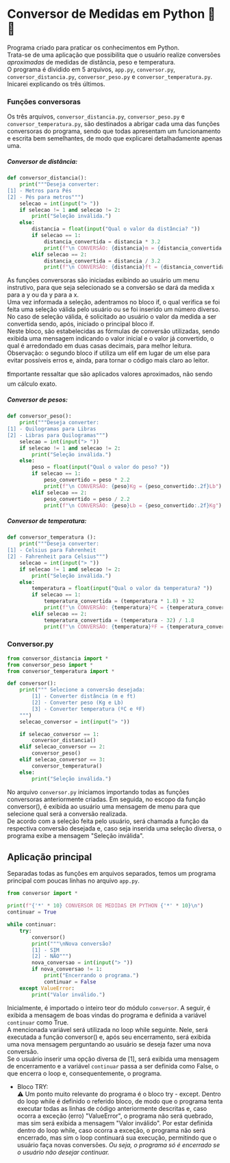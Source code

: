 # Conversor de Medidas em Python 🔀🐍

Programa criado para praticar os conhecimentos em Python.  
Trata-se de uma aplicação que possibilita que o usuário realize conversões _aproximadas_ de medidas de distância, peso e temperatura.  
O programa é dividido em 5 arquivos, `app.py`, `conversor.py`, `conversor_distancia.py`, `conversor_peso.py` e `conversor_temperatura.py`. Inicarei explicando os três últimos.

### Funções conversoras
Os três arquivos, `conversor_distancia.py`, `conversor_peso.py` e `conversor_temperatura.py`, são destinados a abrigar cada uma das funções conversoras do programa, sendo que todas apresentam um funcionamento e escrita bem semelhantes, de modo que explicarei detalhadamente apenas uma.

##### Conversor de distância:
```python
def conversor_distancia():
    print("""Deseja converter:
[1] - Metros para Pés
[2] - Pés para metros""")
    selecao = int(input("> "))
    if selecao != 1 and selecao != 2:
        print("Seleção inválida.")
    else:
        distancia = float(input("Qual o valor da distância? "))
        if selecao == 1:
            distancia_convertida = distancia * 3.2
            print(f"\n CONVERSÃO: {distancia}m = {distancia_convertida:.2f}ft")
        elif selecao == 2:
            distancia_convertida = distancia / 3.2
            print(f"\n CONVERSÃO: {distancia}ft = {distancia_convertida:.2f}m")
```
As funções conversoras são iniciadas exibindo ao usuário um menu instrutivo, para que seja selecionado se a conversão se dará da medida x para a y ou da y para a x.  
Uma vez informada a seleção, adentramos no bloco if, o qual verifica se foi feita uma seleção válida pelo usuário ou se foi inserido um número diverso. No caso de seleção válida, é solicitado ao usuário o valor da medida a ser convertida sendo, após, iniciado o principal bloco if.  
Neste bloco, são estabelecidas as fórmulas de conversão utilizadas, sendo exibida uma mensagem indicando o valor inicial e o valor já convertido, o qual é arredondado em duas casas decimais, para melhor leitura.  
Observação: o segundo bloco if utiliza um elif em lugar de um else para evitar possíveis erros e, ainda, para tornar o código mais claro ao leitor.

❗Importante ressaltar que são aplicados valores aproximados, não sendo um cálculo exato.

##### Conversor de pesos:
```python
def conversor_peso():
    print("""Deseja converter:
[1] - Quilogramas para Libras
[2] - Libras para Quilogramas""")
    selecao = int(input("> "))
    if selecao != 1 and selecao != 2:
        print("Seleção inválida.")
    else:
        peso = float(input("Qual o valor do peso? "))
        if selecao == 1:
            peso_convertido = peso * 2.2
            print(f"\n CONVERSÃO: {peso}Kg = {peso_convertido:.2f}Lb")
        elif selecao == 2:
            peso_convertido = peso / 2.2
            print(f"\n CONVERSÃO: {peso}Lb = {peso_convertido:.2f}Kg")
```

##### Conversor de temperatura:
```python
def conversor_temperatura ():
    print("""Deseja converter:
[1] - Celsius para Fahrenheit
[2] - Fahrenheit para Celsius""")
    selecao = int(input("> "))
    if selecao != 1 and selecao != 2:
        print("Seleção inválida.")
    else:
        temperatura = float(input("Qual o valor da temperatura? "))
        if selecao == 1:
            temperatura_convertida = (temperatura * 1.8) + 32
            print(f"\n CONVERSÃO: {temperatura}ºC = {temperatura_convertida}ºF")
        elif selecao == 2:
            temperatura_convertida = (temperatura - 32) / 1.8
            print(f"\n CONVERSÃO: {temperatura}ºF = {temperatura_convertida}ºC")
```

### Conversor.py
```python
from conversor_distancia import *
from conversor_peso import *
from conversor_temperatura import *

def conversor():
    print(""" Selecione a conversão desejada:
        [1] - Converter distância (m e ft)
        [2] - Converter peso (Kg e Lb)
        [3] - Converter temperatura (ºC e ºF)
    """)
    selecao_conversor = int(input("> "))

    if selecao_conversor == 1:
        conversor_distancia()
    elif selecao_conversor == 2:
        conversor_peso()
    elif selecao_conversor == 3:
        conversor_temperatura()
    else:
        print("Seleção inválida.")
```
No arquivo `conversor.py` iniciamos importando todas as funções conversoras anteriormente criadas. Em seguida, no escopo da função conversor(), é exibida ao usuário uma mensagem de menu para que selecione qual será a conversão realizada.  
De acordo com a seleção feita pelo usuário, será chamada a função da respectiva conversão desejada e, caso seja inserida uma seleção diversa, o programa exibe a mensagem "Seleção inválida".

## Aplicação principal
Separadas todas as funções em arquivos separados, temos um programa principal com poucas linhas no arquivo `app.py`.
```python
from conversor import *

print(f"{'*' * 10} CONVERSOR DE MEDIDAS EM PYTHON {'*' * 10}\n")
continuar = True

while continuar:
    try:
        conversor()
        print("""\nNova conversão?
        [1] - SIM
        [2] - NÃO""")
        nova_conversao = int(input("> "))
        if nova_conversao != 1:
            print("Encerrando o programa.")
            continuar = False
    except ValueError:
        print("Valor inválido.")

```
Inicialmente, é importado o inteiro teor do módulo `conversor`. A seguir, é exibida a mensagem de boas vindas do programa e definida a variável `continuar` como True.  
A mencionada variável será utilizada no loop while seguinte. Nele, será executada a função conversor() e, após seu encerramento, será exibida uma nova mensagem perguntando ao usuário se deseja fazer uma nova conversão.  
Se o usuário inserir uma opção diversa de [1], será exibida uma mensagem de encerramento e a variável `continuar` passa a ser definida como False, o que encerra o loop e, consequentemente, o programa.  
- Bloco TRY:  
    ⚠️ Um ponto muito relevante do programa é o bloco try - except. Dentro do loop while é definido o referido bloco, de modo que o programa tenta executar todas as linhas de código anteriormente descritas e, caso ocorra a exceção (erro) "ValueError", o programa não será quebrado, mas sim será exibida a mensagem "Valor inválido". Por estar definida dentro do loop while, caso ocorra a exceção, o programa não será encerrado, mas sim o loop continuará sua execução, permitindo que o usuário faça novas conversões.
    _Ou seja, o programa só é encerrado se o usuário não desejar continuar._
